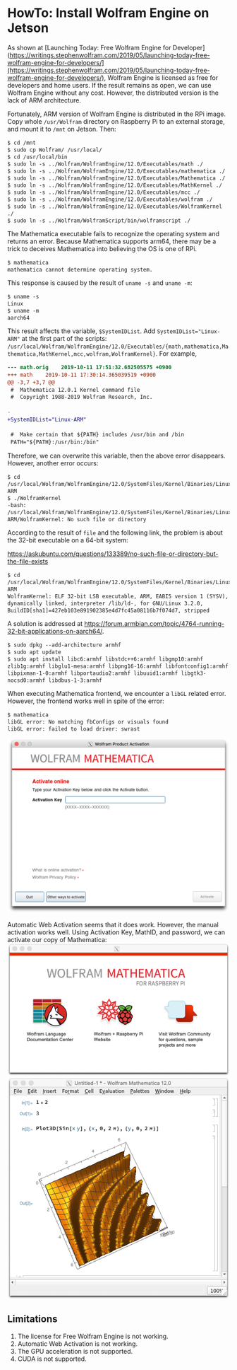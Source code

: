 # HowTo: Install Wolfram Engine on Jetson

As shown at [Launching Today: Free Wolfram Engine for Developer](https://writings.stephenwolfram.com/2019/05/launching-today-free-wolfram-engine-for-developers/](https://writings.stephenwolfram.com/2019/05/launching-today-free-wolfram-engine-for-developers/), Wolfram Engine is licensed as free for developers and home users. If the result remains as open, we can use Wolfram Engine without any cost. However, the distributed version is the lack of ARM architecture. 

Fortunately, ARM version of Wolfram Engine is distributed in the RPi image. Copy whole `/usr/Wolfram` directory on Raspberry Pi to an external storage, and mount it to `/mnt` on Jetson. Then:

```console
$ cd /mnt
$ sudo cp Wolfram/ /usr/local/
$ cd /usr/local/bin
$ sudo ln -s ../Wolfram/WolframEngine/12.0/Executables/math ./
$ sudo ln -s ../Wolfram/WolframEngine/12.0/Executables/mathematica ./
$ sudo ln -s ../Wolfram/WolframEngine/12.0/Executables/Mathematica ./
$ sudo ln -s ../Wolfram/WolframEngine/12.0/Executables/MathKernel ./
$ sudo ln -s ../Wolfram/WolframEngine/12.0/Executables/mcc ./
$ sudo ln -s ../Wolfram/WolframEngine/12.0/Executables/wolfram ./
$ sudo ln -s ../Wolfram/WolframEngine/12.0/Executables/WolframKernel ./
$ sudo ln -s ../Wolfram/WolframScript/bin/wolframscript ./
```

The Mathematica executable fails to recognize the operating system and returns an error. Because Mathematica supports arm64, there may be a trick to deceives Mathematica into believing the OS is one of RPi.

```console
$ mathematica
mathematica cannot determine operating system.
```

This response is caused by the result of `uname -s` and `uname -m`:

```console
$ uname -s
Linux
$ uname -m
aarch64
```

This result affects the variable, `$SystemIDList`. Add `SystemIDList="Linux-ARM"` at the first part of the scripts: `/usr/local/Wolfram/WolframEngine/12.0/Executables/{math,mathematica,Mathematica,MathKernel,mcc,wolfram,WolframKernel}`. For example,

```diff
--- math.orig    2019-10-11 17:51:32.682505575 +0900
+++ math    2019-10-11 17:30:14.365039519 +0900
@@ -3,7 +3,7 @@
 #  Mathematica 12.0.1 Kernel command file
 #  Copyright 1988-2019 Wolfram Research, Inc.

-
+SystemIDList="Linux-ARM"

 #  Make certain that ${PATH} includes /usr/bin and /bin
 PATH="${PATH}:/usr/bin:/bin"
```

Therefore, we can overwrite this variable, then the above error disappears. However, another error occurs:

```console
$ cd /usr/local/Wolfram/WolframEngine/12.0/SystemFiles/Kernel/Binaries/Linux-ARM
$ ./WolframKernel
-bash: /usr/local/Wolfram/WolframEngine/12.0/SystemFiles/Kernel/Binaries/Linux-ARM/WolframKernel: No such file or directory
```

According to the result of `file` and the following link, the problem is about the 32-bit executable on a 64-bit system:

https://askubuntu.com/questions/133389/no-such-file-or-directory-but-the-file-exists

```console
$ cd /usr/local/Wolfram/WolframEngine/12.0/SystemFiles/Kernel/Binaries/Linux-ARM
WolframKernel: ELF 32-bit LSB executable, ARM, EABI5 version 1 (SYSV), dynamically linked, interpreter /lib/ld-, for GNU/Linux 3.2.0, BuildID[sha1]=427eb103e891902385e4d7fc45a08116b7f074d7, stripped
```

A solution is addressed at https://forum.armbian.com/topic/4764-running-32-bit-applications-on-aarch64/.

```console
$ sudo dpkg --add-architecture armhf
$ sudo apt update
$ sudo apt install libc6:armhf libstdc++6:armhf libgmp10:armhf zlib1g:armhf libglu1-mesa:armhf libpng16-16:armhf libfontconfig1:armhf libpixman-1-0:armhf libportaudio2:armhf libuuid1:armhf libgtk3-nocsd0:armhf libdbus-1-3:armhf
```

When executing Mathematica frontend, we encounter a `libGL` related error. However, the frontend works well in spite of the error:

```console
$ mathematica 
libGL error: No matching fbConfigs or visuals found
libGL error: failed to load driver: swrast
```

![Welcome window](image/activation.png)

Automatic Web Activation seems that it does work. However, the manual activation works well. Using Activation Key, MathID, and password, we can activate our copy of Mathematica:
![Welcome window](image/welcome.png)
![Notebook interface](image/notebook.png)

## Limitations

1. The license for Free Wolfram Engine is not working.
2. Automatic Web Activation is not working.
3. The GPU acceleration is not supported.
4. CUDA is not supported.
